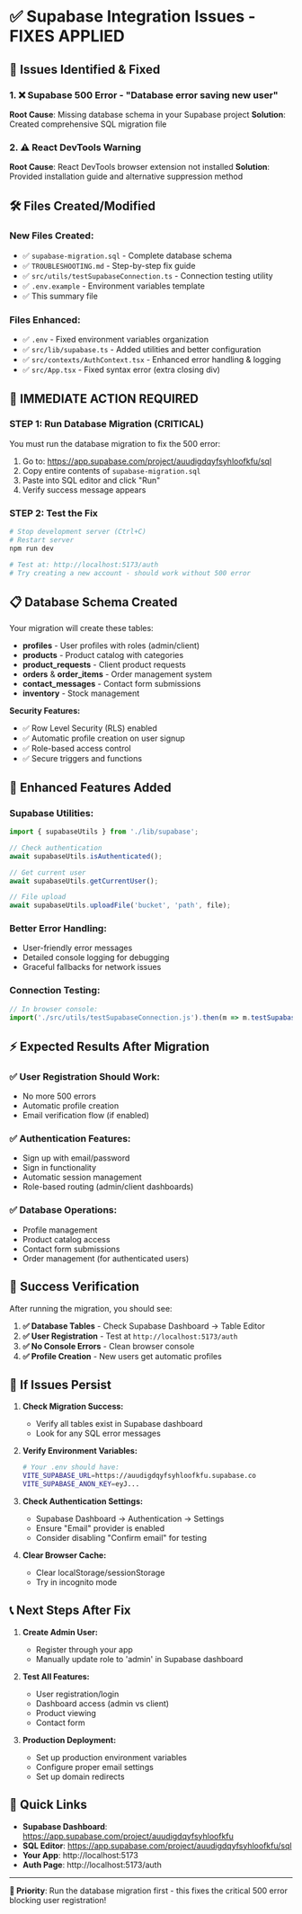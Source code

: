 # ✅ Supabase Integration Issues - FIXES APPLIED

## 🎯 Issues Identified & Fixed

### 1. ❌ **Supabase 500 Error - "Database error saving new user"**
**Root Cause**: Missing database schema in your Supabase project
**Solution**: Created comprehensive SQL migration file

### 2. ⚠️ **React DevTools Warning**  
**Root Cause**: React DevTools browser extension not installed
**Solution**: Provided installation guide and alternative suppression method

## 🛠️ Files Created/Modified

### New Files Created:
- ✅ `supabase-migration.sql` - Complete database schema
- ✅ `TROUBLESHOOTING.md` - Step-by-step fix guide  
- ✅ `src/utils/testSupabaseConnection.ts` - Connection testing utility
- ✅ `.env.example` - Environment variables template
- ✅ This summary file

### Files Enhanced:
- ✅ `.env` - Fixed environment variables organization
- ✅ `src/lib/supabase.ts` - Added utilities and better configuration
- ✅ `src/contexts/AuthContext.tsx` - Enhanced error handling & logging
- ✅ `src/App.tsx` - Fixed syntax error (extra closing div)

## 🚀 IMMEDIATE ACTION REQUIRED

### **STEP 1: Run Database Migration (CRITICAL)**
You must run the database migration to fix the 500 error:

1. Go to: https://app.supabase.com/project/auudigdqyfsyhloofkfu/sql
2. Copy entire contents of `supabase-migration.sql`
3. Paste into SQL editor and click "Run"
4. Verify success message appears

### **STEP 2: Test the Fix**
```bash
# Stop development server (Ctrl+C)
# Restart server
npm run dev

# Test at: http://localhost:5173/auth
# Try creating a new account - should work without 500 error
```

## 📋 Database Schema Created

Your migration will create these tables:
- **profiles** - User profiles with roles (admin/client)
- **products** - Product catalog with categories
- **product_requests** - Client product requests
- **orders** & **order_items** - Order management system  
- **contact_messages** - Contact form submissions
- **inventory** - Stock management

**Security Features:**
- ✅ Row Level Security (RLS) enabled
- ✅ Automatic profile creation on user signup
- ✅ Role-based access control
- ✅ Secure triggers and functions

## 🔧 Enhanced Features Added

### **Supabase Utilities:**
```typescript
import { supabaseUtils } from './lib/supabase';

// Check authentication
await supabaseUtils.isAuthenticated();

// Get current user  
await supabaseUtils.getCurrentUser();

// File upload
await supabaseUtils.uploadFile('bucket', 'path', file);
```

### **Better Error Handling:**
- User-friendly error messages
- Detailed console logging for debugging
- Graceful fallbacks for network issues

### **Connection Testing:**
```javascript
// In browser console:
import('./src/utils/testSupabaseConnection.js').then(m => m.testSupabaseConnection())
```

## ⚡ Expected Results After Migration

### ✅ **User Registration Should Work:**
- No more 500 errors
- Automatic profile creation
- Email verification flow (if enabled)

### ✅ **Authentication Features:**
- Sign up with email/password
- Sign in functionality  
- Automatic session management
- Role-based routing (admin/client dashboards)

### ✅ **Database Operations:**
- Profile management
- Product catalog access
- Contact form submissions
- Order management (for authenticated users)

## 🎉 Success Verification

After running the migration, you should see:

1. **✅ Database Tables** - Check Supabase Dashboard → Table Editor
2. **✅ User Registration** - Test at `http://localhost:5173/auth`  
3. **✅ No Console Errors** - Clean browser console
4. **✅ Profile Creation** - New users get automatic profiles

## 🚨 If Issues Persist

1. **Check Migration Success:**
   - Verify all tables exist in Supabase dashboard
   - Look for any SQL error messages

2. **Verify Environment Variables:**
   ```bash
   # Your .env should have:
   VITE_SUPABASE_URL=https://auudigdqyfsyhloofkfu.supabase.co
   VITE_SUPABASE_ANON_KEY=eyJ...
   ```

3. **Check Authentication Settings:**
   - Supabase Dashboard → Authentication → Settings
   - Ensure "Email" provider is enabled
   - Consider disabling "Confirm email" for testing

4. **Clear Browser Cache:**
   - Clear localStorage/sessionStorage
   - Try in incognito mode

## 📞 Next Steps After Fix

1. **Create Admin User:**
   - Register through your app
   - Manually update role to 'admin' in Supabase dashboard

2. **Test All Features:**
   - User registration/login
   - Dashboard access (admin vs client)  
   - Product viewing
   - Contact form

3. **Production Deployment:**
   - Set up production environment variables
   - Configure proper email settings
   - Set up domain redirects

## 🔗 Quick Links

- **Supabase Dashboard**: https://app.supabase.com/project/auudigdqyfsyhloofkfu
- **SQL Editor**: https://app.supabase.com/project/auudigdqyfsyhloofkfu/sql
- **Your App**: http://localhost:5173
- **Auth Page**: http://localhost:5173/auth

---

**🎯 Priority**: Run the database migration first - this fixes the critical 500 error blocking user registration!
